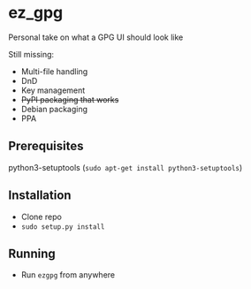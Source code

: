 # ez_gpg
Personal take on what a GPG UI should look like

Still missing:
- Multi-file handling
- DnD
- Key management
- <del>PyPI packaging that works</del>
- Debian packaging
- PPA

## Prerequisites

python3-setuptools (`sudo apt-get install python3-setuptools`)

## Installation

- Clone repo
- `sudo setup.py install`

## Running

- Run `ezgpg` from anywhere
